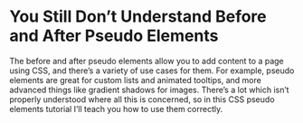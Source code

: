 # You Still Don’t Understand Before and After Pseudo Elements


The before and after pseudo elements allow you to add content to a page using CSS, and there’s a variety of use cases for them. For example, pseudo elements are great for custom lists and animated tooltips, and more advanced things like gradient shadows for images. There’s a lot which isn’t properly understood where all this is concerned, so in this CSS pseudo elements tutorial I’ll teach you how to use them correctly.
